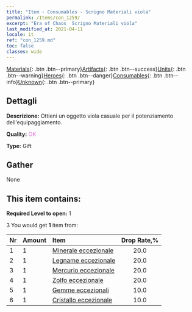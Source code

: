 ```yaml
---
title: "Item - Consumables - Scrigno Materiali viola"
permalink: /Items/con_1259/
excerpt: "Era of Chaos  Scrigno Materiali viola"
last_modified_at: 2021-04-11
locale: it
ref: "con_1259.md"
toc: false
classes: wide
---
```

 [Materials](/it/Items/){: .btn .btn--primary}[Artifacts](/it/Items/Artifacts/){: .btn .btn--success}[Units](/it/Items/Units/){: .btn .btn--warning}[Heroes](/it/Items/Heroes/){: .btn .btn--danger}[Consumables](/it/Items/Consumables/){: .btn .btn--info}[Unknown](/it/Items/Unknown/){: .btn .btn--primary}

## Dettagli
 **Descrizione:** Ottieni un oggetto viola casuale per il potenziamento dell'equipaggiamento.

 **Quality:** <span style="color: #DA70D6">OK</span>

 **Type:** Gift

## Gather

  None

## This item contains:

 **Required Level to open:** 1

 3 You would get **1** item  from:

  | Nr | Amount |     Item    | Drop Rate,% |
  |:---|:-------|:------------|:---------:|
  | 1 | 1 | [Minerale eccezionale](/it/Items/mat_33/) | 20.0 | 
  | 2 | 1 | [Legname eccezionale](/it/Items/mat_34/) | 20.0 | 
  | 3 | 1 | [Mercurio eccezionale](/it/Items/mat_35/) | 20.0 | 
  | 4 | 1 | [Zolfo eccezionale](/it/Items/mat_36/) | 20.0 | 
  | 5 | 1 | [Gemme eccezionali](/it/Items/mat_37/) | 10.0 | 
  | 6 | 1 | [Cristallo eccezionale](/it/Items/mat_38/) | 10.0 | 
